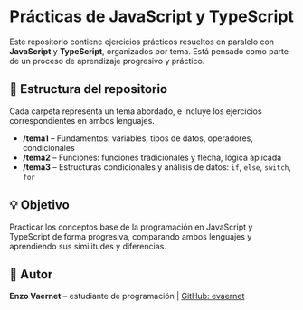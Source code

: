 # Prácticas de JavaScript y TypeScript

Este repositorio contiene ejercicios prácticos resueltos en paralelo con **JavaScript** y **TypeScript**, organizados por tema. Está pensado como parte de un proceso de aprendizaje progresivo y práctico.

## 📂 Estructura del repositorio

Cada carpeta representa un tema abordado, e incluye los ejercicios correspondientes en ambos lenguajes.

- **/tema1** – Fundamentos: variables, tipos de datos, operadores, condicionales
- **/tema2** – Funciones: funciones tradicionales y flecha, lógica aplicada
- **/tema3** – Estructuras condicionales y análisis de datos: `if`, `else`, `switch`, `for`

## 💡 Objetivo

Practicar los conceptos base de la programación en JavaScript y TypeScript de forma progresiva, comparando ambos lenguajes y aprendiendo sus similitudes y diferencias.

## 📌 Autor

**Enzo Vaernet** – estudiante de programación | [GitHub: evaernet](https://github.com/evaernet)
